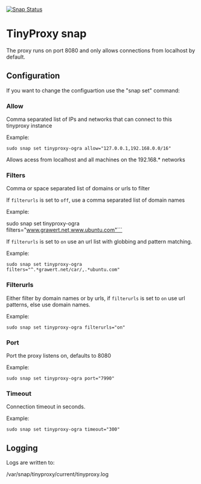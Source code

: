 [![Snap Status](https://build.snapcraft.io/badge/ogra1/tinyproxy-snap.svg)](https://build.snapcraft.io/user/ogra1/tinyproxy-snap)

# TinyProxy snap

The proxy runs on port 8080 and only allows connections from localhost by default.

## Configuration

If you want to change the configuartion use the "snap set" command:

### Allow

Comma separated list of IPs and networks that can connect to this tinyproxy instance

Example:

```sudo snap set tinyproxy-ogra allow="127.0.0.1,192.168.0.0/16"```

Allows acess from localhost and all machines on the 192.168.* networks

### Filters

Comma or space separated list of domains or urls to filter

If ```filterurls``` is set to ```off```, use a comma separated list of domain names

Example:

sudo snap set tinyproxy-ogra filters="www.grawert.net,www.ubuntu.com"```

If ```filterurls``` is set to ```on``` use an url list with globbing and pattern matching.

Example:

```sudo snap set tinyproxy-ogra filters="^.*grawert.net/car/,.*ubuntu.com"```

### Filterurls

Either filter by domain names or by urls, if ```filterurls``` is set to ```on``` use url
patterns, else use domain names.

Example:

```sudo snap set tinyproxy-ogra filterurls="on"```

### Port

Port the proxy listens on, defaults to 8080

Example:

```sudo snap set tinyproxy-ogra port="7990"```

### Timeout

Connection timeout in seconds.

Example:

```sudo snap set tinyproxy-ogra timeout="300"```

## Logging

Logs are written to:

/var/snap/tinyproxy/current/tinyproxy.log
